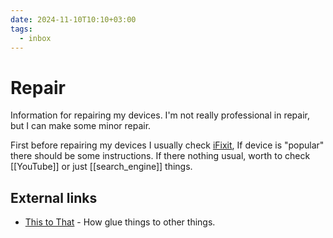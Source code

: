 ```yaml
---
date: 2024-11-10T10:10+03:00
tags:
  - inbox
---
```


# Repair

Information for repairing my devices. I'm not really professional in repair, but
I can make some minor repair.

First before repairing my devices I usually check
[iFixit](https://www.ifixit.com/), If device is "popular" there should be some
instructions. If there nothing usual, worth to check [[YouTube]] or just
[[search_engine]] things.


## External links

- [This to That](http://www.thistothat.com/) - How glue things to other things.
